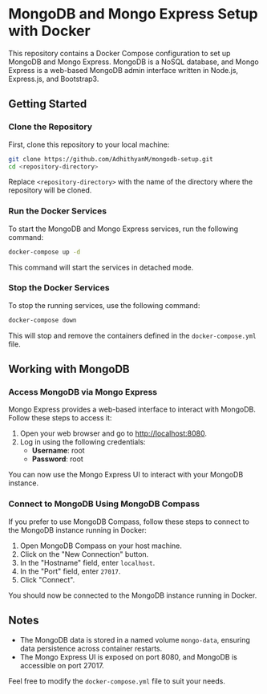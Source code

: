 # MongoDB and Mongo Express Setup with Docker

This repository contains a Docker Compose configuration to set up MongoDB and Mongo Express. MongoDB is a NoSQL database, and Mongo Express is a web-based MongoDB admin interface written in Node.js, Express.js, and Bootstrap3.

## Getting Started

### Clone the Repository

First, clone this repository to your local machine:

```bash
git clone https://github.com/AdhithyanM/mongodb-setup.git
cd <repository-directory>
```

Replace `<repository-directory>` with the name of the directory where the repository will be cloned.

### Run the Docker Services

To start the MongoDB and Mongo Express services, run the following command:

```bash
docker-compose up -d
```

This command will start the services in detached mode.

### Stop the Docker Services

To stop the running services, use the following command:

```bash
docker-compose down
```

This will stop and remove the containers defined in the `docker-compose.yml` file.

## Working with MongoDB

### Access MongoDB via Mongo Express

Mongo Express provides a web-based interface to interact with MongoDB. Follow these steps to access it:

1. Open your web browser and go to [http://localhost:8080](http://localhost:8080).
2. Log in using the following credentials:
   - **Username**: root
   - **Password**: root

You can now use the Mongo Express UI to interact with your MongoDB instance.

### Connect to MongoDB Using MongoDB Compass

If you prefer to use MongoDB Compass, follow these steps to connect to the MongoDB instance running in Docker:

1. Open MongoDB Compass on your host machine.
2. Click on the "New Connection" button.
3. In the "Hostname" field, enter `localhost`.
4. In the "Port" field, enter `27017`.
5. Click "Connect".

You should now be connected to the MongoDB instance running in Docker.

## Notes

- The MongoDB data is stored in a named volume `mongo-data`, ensuring data persistence across container restarts.
- The Mongo Express UI is exposed on port 8080, and MongoDB is accessible on port 27017.

Feel free to modify the `docker-compose.yml` file to suit your needs.
